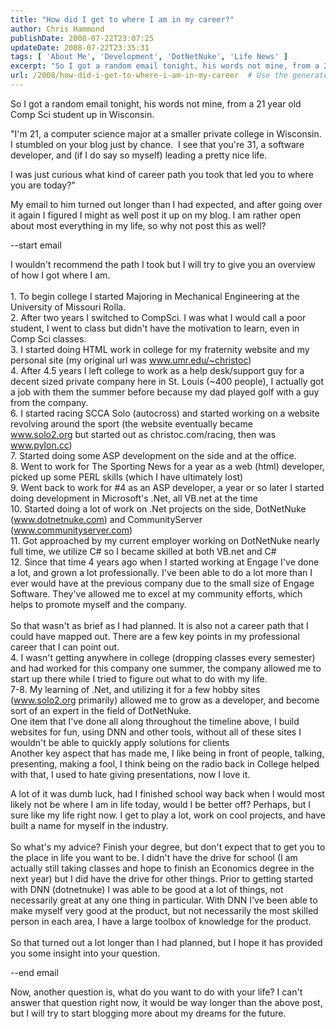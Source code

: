 ```yaml
---
title: "How did I get to where I am in my career?"
author: Chris Hammond
publishDate: 2008-07-22T23:07:25
updateDate: 2008-07-22T23:35:31
tags: [ 'About Me', 'Development', 'DotNetNuke', 'Life News' ]
excerpt: "So I got a random email tonight, his words not mine, from a 21 year old Comp Sci student up in Wisconsin.   \"I'm 21, a computer science major at a smaller private college in Wisconsin.  I stumbled on your blog just by chance.  I see that you're 31, a software developer, and (if I do say so myself) leading a pretty nice life.  I was just curious what kind of career path you took that led you to where you are today?\"  Check out my full blog post to see my response. "
url: /2008/how-did-i-get-to-where-i-am-in-my-career  # Use the generated URL with year
---
```

<p>So I got a random email tonight, his words not mine, from a 21 year old Comp Sci student up in Wisconsin.</p> <p>"I'm 21, a computer science major at a smaller private college in Wisconsin.&#160; I stumbled on your blog just by chance.&#160; I see that you're 31, a software developer, and (if I do say so myself) leading a pretty nice life.</p> <p>I was just curious what kind of career path you took that led you to where you are today?"</p> <p>My email to him turned out longer than I had expected, and after going over it again I figured I might as well post it up on my blog. I am rather open about most everything in my life, so why not post this as well?</p> <p>--start email</p> <p>I wouldn't recommend the path I took but I will try to give you an overview of how I got where I am. <br /> &#160;<br /> 1. To begin college I started Majoring in Mechanical Engineering at the University of Missouri Rolla. <br /> 2. After two years I switched to CompSci. I was what I would call a poor student, I went to class but didn't have the motivation to learn, even in Comp Sci classes.<br /> 3. I started doing HTML work in college for my fraternity website and my personal site (my original url was <a href="https://www.umr.edu/~christoc">www.umr.edu/~christoc</a>) <br /> 4. After 4.5 years I&#160;left college to work as a help desk/support guy for a decent sized private company here in St. Louis (~400 people), I actually got a job with them the summer before because my dad played golf with a guy from the company.<br /> 6. I started racing SCCA Solo (autocross) and started working on a website revolving around the sport (the website eventually became <a href="https://www.solo2.org">www.solo2.org</a>&#160;but started out as christoc.com/racing, then was <a href="https://www.pylon.cc">www.pylon.cc</a>) <br /> 7. Started doing some ASP development on the side and at the office.<br /> 8. Went to work for The Sporting News for a year as a web (html) developer, picked up some PERL skills (which I have ultimately lost)<br /> 9. Went back to work for #4 as an ASP developer, a year or so later I started doing development in Microsoft's .Net, all VB.net at the time<br /> 10. Started doing a lot of work on .Net projects on the side, DotNetNuke (<a href="https://www.dotnetnuke.com">www.dotnetnuke.com</a>) and CommunityServer (<a href="https://www.communityserver.com">www.communityserver.com</a>)<br /> 11. Got approached by my current employer working on DotNetNuke nearly full time, we utilize C# so I became skilled at both VB.net and C#<br /> 12. Since that&#160;time 4 years ago when I started working at Engage I've done a lot, and grown a lot professionally. I've been able to do a lot more than I ever would have at the previous company due to the small size of Engage Software. They've allowed me to&#160;excel at my community efforts,&#160;which helps to promote myself and the company.&#160;<br /> &#160;&#160;<br /> So that wasn't as brief as I had planned. It is also not a career path that I could have mapped out. There are a few key points in my professional career that I can point out.<br /> 4. I wasn't getting anywhere in college (dropping classes every semester) and had worked for this company one summer, the company allowed me to start up there while I tried to figure out what to do with my life.<br /> 7-8. My learning of .Net, and utilizing it for a few hobby sites (<a href="https://www.solo2.org">www.solo2.org</a> primarily) allowed me to grow as a developer, and become sort of an expert in the field of DotNetNuke. <br /> One item that I've done all along throughout the timeline above, I build websites for fun, using DNN and other tools, without all of these sites I wouldn't be able to quickly apply solutions for clients<br /> Another key aspect that has made me, I like being in front of people, talking, presenting, making a fool, I think being on the radio back in College helped with that, I used to hate giving presentations, now I love it.</p> <p>A lot of it was dumb luck, had I finished school way back when I would most likely not be where I am in life today, would I be better off? Perhaps, but I sure like my life right now. I get to play a lot, work on cool projects, and have built a name for myself in the industry. <br /> &#160;<br /> So what's my advice? Finish your degree, but don't expect that to get you to the place in life you want to be. I didn't have the drive for school (I am actually still taking classes and hope to finish an Economics degree in the next year) but I did have the drive for other things. Prior to getting started with DNN (dotnetnuke) I was able to be good at a lot of things, not necessarily great at any one thing in particular. With DNN I've been able to make myself very good at the product, but not necessarily the most skilled person in each area, I have a large toolbox of knowledge for the product.<br /> &#160;<br /> So that turned out a lot longer than I had planned, but I hope it has provided you some insight into your question.</p> <p>--end email</p> <p>Now, another question is, what do you want to do with your life? I can't answer that question right now, it would be way longer than the above post, but I will try to start blogging more about my dreams for the future.</p>
